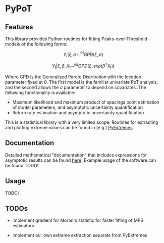 # PyPoT

## Features

This library provides Python routines for fitting Peaks-over-Threshold models of the following forms:

```math
Y_t | \xi, \sigma \sim^{iid} GPD(\xi, \sigma)
```

```math
Y_t | \xi, \beta, X_t \sim^{iid} GPD(\xi, exp(\beta^T X_t))
```

Where GPD is the Generalized Pareto Distribution with the location parameter fixed at 0.  The first model is the familiar univariate PoT analysis, and the second allows the $\sigma$ parameter to depend on covariates.  The following functionality is available:

- Maximum likelihood and maximum product of spacings point estimation of model parameters, and asymptotic uncertainty quantification
- Return rate estimation and asymptotic uncertainty quantification

This is a statistical library with a very limited scope. Routines for extracting and plotting extreme values can be found in (e.g.) [PyExtremes](https://github.com/georgebv/pyextremes).

## Documentation

Detailed mathematical "documentation" that includes expressions for asymptotic results can be found [here](stats.md).  Example usage of the software can be found TODO!

## Usage

TODO!

## TODOs

- Implement gradient for Moran's statistic for faster fitting of MPS estimators

- Implement our own extreme extraction separate from PyExtremes
